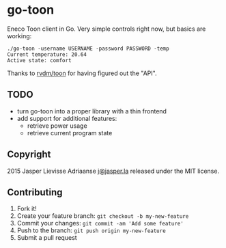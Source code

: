 # go-toon

Eneco Toon client in Go. Very simple controls right now, but basics are working:

    ./go-toon -username USERNAME -password PASSWORD -temp
	Current temperature: 20.64
	Active state: comfort

Thanks to [rvdm/toon](https://github.com/rvdm/toon) for having figured out the "API".

## TODO

- turn go-toon into a proper library with a thin frontend
- add support for additional features:
	- retrieve power usage
	- retrieve current program state

## Copyright

2015 Jasper Lievisse Adriaanse <j@jasper.la> released under the MIT license.

## Contributing
1. Fork it!
2. Create your feature branch: `git checkout -b my-new-feature`
3. Commit your changes: `git commit -am 'Add some feature'`
4. Push to the branch: `git push origin my-new-feature`
5. Submit a pull request
